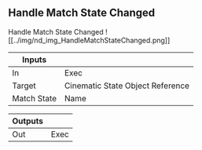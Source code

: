 ## Handle Match State Changed
Handle Match State Changed
![[../img/nd_img_HandleMatchStateChanged.png]]

|Inputs||
|--|--|
| In | Exec |
| Target | Cinematic State Object Reference |
| Match State | Name |

|Outputs||
|--|--|
| Out | Exec |
